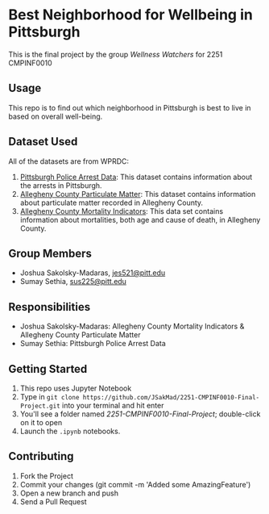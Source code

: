 # Best Neighborhood for Wellbeing in Pittsburgh
This is the final project by the group *Wellness Watchers* for 2251 CMPINF0010

## Usage
This repo is to find out which neighborhood in Pittsburgh is best to live in based on overall well-being.  

## Dataset Used
All of the datasets are from WPRDC:
 1. [Pittsburgh Police Arrest Data](https://data.wprdc.org/dataset/arrest-data): This dataset contains information about the arrests in Pittsburgh.
 2. [Allegheny County Particulate Matter](https://data.wprdc.org/dataset/particulate-matter-2-5): This dataset contains information about particulate matter recorded in Allegheny County.
 3. [Allegheny County Mortality Indicators](https://data.wprdc.org/dataset/allegheny-county-mortality-indicators): This data set contains information about mortalities, both age and cause of death, in Allegheny County.

## Group Members
+ Joshua Sakolsky-Madaras, jes521@pitt.edu
+ Sumay Sethia, sus225@pitt.edu

## Responsibilities
+ Joshua Sakolsky-Madaras: Allegheny County Mortality Indicators & Allegheny County Particulate Matter
+ Sumay Sethia: Pittsburgh Police Arrest Data

## Getting Started 
1. This repo uses Jupyter Notebook
2. Type in `git clone https://github.com/JSakMad/2251-CMPINF0010-Final-Project.git` into your terminal and hit enter
3. You'll see a folder named *2251-CMPINF0010-Final-Project*; double-click on it to open
4. Launch the `.ipynb` notebooks.

## Contributing
1. Fork the Project
2. Commit your changes (git commit -m 'Added some AmazingFeature')
3. Open a new branch and push
4. Send a Pull Request



